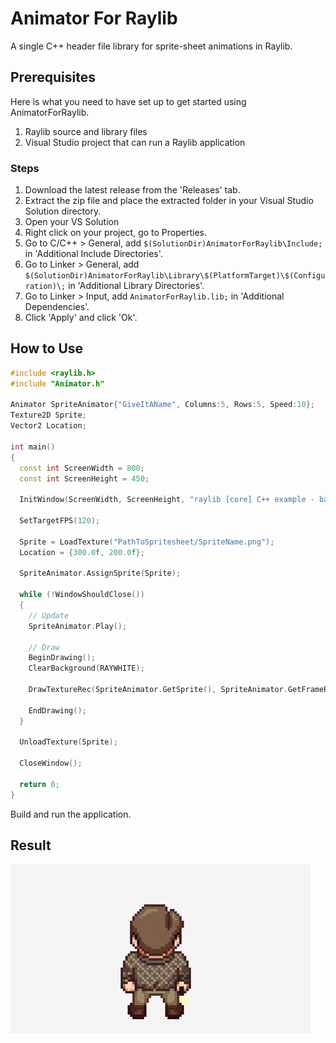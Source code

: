 # Animator For Raylib
A single C++ header file library for sprite-sheet animations in Raylib. 

## Prerequisites

Here is what you need to have set up to get started using AnimatorForRaylib.

1. Raylib source and library files
2. Visual Studio project that can run a Raylib application

### Steps
1. Download the latest release from the 'Releases' tab.
2. Extract the zip file and place the extracted folder in your Visual Studio Solution directory.
3. Open your VS Solution
4. Right click on your project, go to Properties.
5. Go to C/C++ > General, add `$(SolutionDir)AnimatorForRaylib\Include;` in 'Additional Include Directories'.
6. Go to Linker > General, add `$(SolutionDir)AnimatorForRaylib\Library\$(PlatformTarget)\$(Configuration)\;` in 'Additional Library Directories'.
7. Go to Linker > Input, add `AnimatorForRaylib.lib;` in 'Additional Dependencies'.
8. Click 'Apply' and click 'Ok'.

## How to Use

```cpp
#include <raylib.h>
#include "Animator.h"

Animator SpriteAnimator{"GiveItAName", Columns:5, Rows:5, Speed:10};
Texture2D Sprite;
Vector2 Location;

int main()
{
  const int ScreenWidth = 800;
  const int ScreenHeight = 450;

  InitWindow(ScreenWidth, ScreenHeight, "raylib [core] C++ example - basic window");

  SetTargetFPS(120);

  Sprite = LoadTexture("PathToSpritesheet/SpriteName.png");
  Location = {300.0f, 200.0f};

  SpriteAnimator.AssignSprite(Sprite);

  while (!WindowShouldClose())
  {
    // Update
    SpriteAnimator.Play();

    // Draw
    BeginDrawing();
    ClearBackground(RAYWHITE);

    DrawTextureRec(SpriteAnimator.GetSprite(), SpriteAnimator.GetFrameRec(), Location, WHITE);

    EndDrawing();
  }

  UnloadTexture(Sprite);
  
  CloseWindow();
  
  return 0;
}
```
Build and run the application.

## Result
![](AnimatorDemo.gif)
